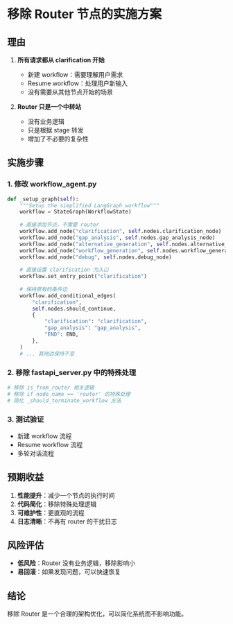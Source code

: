 # 移除 Router 节点的实施方案

## 理由

1. **所有请求都从 clarification 开始**
   - 新建 workflow：需要理解用户需求
   - Resume workflow：处理用户新输入
   - 没有需要从其他节点开始的场景

2. **Router 只是一个中转站**
   - 没有业务逻辑
   - 只是根据 stage 转发
   - 增加了不必要的复杂性

## 实施步骤

### 1. 修改 workflow_agent.py

```python
def _setup_graph(self):
    """Setup the simplified LangGraph workflow"""
    workflow = StateGraph(WorkflowState)
    
    # 直接添加节点，不需要 router
    workflow.add_node("clarification", self.nodes.clarification_node)
    workflow.add_node("gap_analysis", self.nodes.gap_analysis_node)
    workflow.add_node("alternative_generation", self.nodes.alternative_solution_generation_node)
    workflow.add_node("workflow_generation", self.nodes.workflow_generation_node)
    workflow.add_node("debug", self.nodes.debug_node)
    
    # 直接设置 clarification 为入口
    workflow.set_entry_point("clarification")
    
    # 保持原有的条件边
    workflow.add_conditional_edges(
        "clarification",
        self.nodes.should_continue,
        {
            "clarification": "clarification",
            "gap_analysis": "gap_analysis",
            "END": END,
        },
    )
    # ... 其他边保持不变
```

### 2. 移除 fastapi_server.py 中的特殊处理

```python
# 移除 is_from_router 相关逻辑
# 移除 if node_name == 'router' 的特殊处理
# 简化 _should_terminate_workflow 方法
```

### 3. 测试验证

- 新建 workflow 流程
- Resume workflow 流程
- 多轮对话流程

## 预期收益

1. **性能提升**：减少一个节点的执行时间
2. **代码简化**：移除特殊处理逻辑
3. **可维护性**：更直观的流程
4. **日志清晰**：不再有 router 的干扰日志

## 风险评估

- **低风险**：Router 没有业务逻辑，移除影响小
- **易回滚**：如果发现问题，可以快速恢复

## 结论

移除 Router 是一个合理的架构优化，可以简化系统而不影响功能。